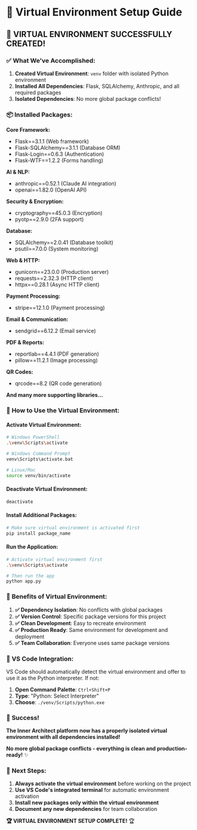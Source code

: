 # 🎯 Virtual Environment Setup Guide

## 🚀 **VIRTUAL ENVIRONMENT SUCCESSFULLY CREATED!**

### ✅ **What We've Accomplished:**

1. **Created Virtual Environment**: `venv` folder with isolated Python environment
2. **Installed All Dependencies**: Flask, SQLAlchemy, Anthropic, and all required packages
3. **Isolated Dependencies**: No more global package conflicts!

### 📦 **Installed Packages:**

**Core Framework:**
- Flask==3.1.1 (Web framework)
- Flask-SQLAlchemy==3.1.1 (Database ORM)
- Flask-Login==0.6.3 (Authentication)
- Flask-WTF==1.2.2 (Forms handling)

**AI & NLP:**
- anthropic==0.52.1 (Claude AI integration)
- openai==1.82.0 (OpenAI API)

**Security & Encryption:**
- cryptography==45.0.3 (Encryption)
- pyotp==2.9.0 (2FA support)

**Database:**
- SQLAlchemy==2.0.41 (Database toolkit)
- psutil==7.0.0 (System monitoring)

**Web & HTTP:**
- gunicorn==23.0.0 (Production server)
- requests==2.32.3 (HTTP client)
- httpx==0.28.1 (Async HTTP client)

**Payment Processing:**
- stripe==12.1.0 (Payment processing)

**Email & Communication:**
- sendgrid==6.12.2 (Email service)

**PDF & Reports:**
- reportlab==4.4.1 (PDF generation)
- pillow==11.2.1 (Image processing)

**QR Codes:**
- qrcode==8.2 (QR code generation)

**And many more supporting libraries...**

### 🔧 **How to Use the Virtual Environment:**

#### **Activate Virtual Environment:**
```bash
# Windows PowerShell
.\venv\Scripts\activate

# Windows Command Prompt
venv\Scripts\activate.bat

# Linux/Mac
source venv/bin/activate
```

#### **Deactivate Virtual Environment:**
```bash
deactivate
```

#### **Install Additional Packages:**
```bash
# Make sure virtual environment is activated first
pip install package_name
```

#### **Run the Application:**
```bash
# Activate virtual environment first
.\venv\Scripts\activate

# Then run the app
python app.py
```

### 🎯 **Benefits of Virtual Environment:**

1. **✅ Dependency Isolation**: No conflicts with global packages
2. **✅ Version Control**: Specific package versions for this project
3. **✅ Clean Development**: Easy to recreate environment
4. **✅ Production Ready**: Same environment for development and deployment
5. **✅ Team Collaboration**: Everyone uses same package versions

### 🚀 **VS Code Integration:**

VS Code should automatically detect the virtual environment and offer to use it as the Python interpreter. If not:

1. **Open Command Palette**: `Ctrl+Shift+P`
2. **Type**: "Python: Select Interpreter"
3. **Choose**: `./venv/Scripts/python.exe`

### 🎉 **Success!**

**The Inner Architect platform now has a properly isolated virtual environment with all dependencies installed!**

**No more global package conflicts - everything is clean and production-ready!** ✨

### 📝 **Next Steps:**

1. **Always activate the virtual environment** before working on the project
2. **Use VS Code's integrated terminal** for automatic environment activation
3. **Install new packages only within the virtual environment**
4. **Document any new dependencies** for team collaboration

**🏆 VIRTUAL ENVIRONMENT SETUP COMPLETE!** 🏆
